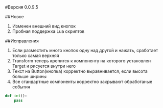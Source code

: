 #Версия 0.0.9.5


##Новое
 1. Изменен внешний вид кнопок
 2. Пробная поддержка Lua скриптов


##Исправления
1. Если разместить много кнопок одну над другой и нажать, сработает только самая верхняя
2. Transform теперь крепится к компоненту на которого установлен Target и рисуется внутри него
3. Текст на Button(кнопка) корректно выравнивается, если высота больше ширины
4. Все стандартные компоненты корректно закрывают обработаные события

```python
def int():
	pass
```